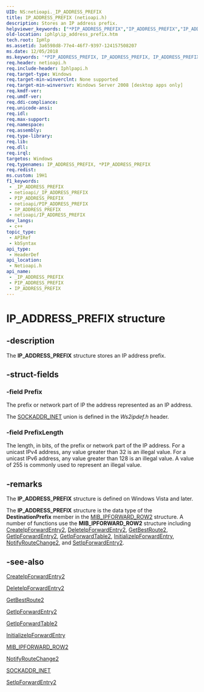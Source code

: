 ```yaml
---
UID: NS:netioapi._IP_ADDRESS_PREFIX
title: IP_ADDRESS_PREFIX (netioapi.h)
description: Stores an IP address prefix.
helpviewer_keywords: ["*PIP_ADDRESS_PREFIX","IP_ADDRESS_PREFIX","IP_ADDRESS_PREFIX structure [IP Helper]","PIP_ADDRESS_PREFIX","PIP_ADDRESS_PREFIX structure pointer [IP Helper]","_IP_ADDRESS_PREFIX","iphlp.ip_address_prefix","netioapi/IP_ADDRESS_PREFIX","netioapi/PIP_ADDRESS_PREFIX"]
old-location: iphlp\ip_address_prefix.htm
tech.root: IpHlp
ms.assetid: 3a6598d8-77e4-46f7-9397-124157508207
ms.date: 12/05/2018
ms.keywords: '*PIP_ADDRESS_PREFIX, IP_ADDRESS_PREFIX, IP_ADDRESS_PREFIX structure [IP Helper], PIP_ADDRESS_PREFIX, PIP_ADDRESS_PREFIX structure pointer [IP Helper], _IP_ADDRESS_PREFIX, iphlp.ip_address_prefix, netioapi/IP_ADDRESS_PREFIX, netioapi/PIP_ADDRESS_PREFIX'
req.header: netioapi.h
req.include-header: Iphlpapi.h
req.target-type: Windows
req.target-min-winverclnt: None supported
req.target-min-winversvr: Windows Server 2008 [desktop apps only]
req.kmdf-ver: 
req.umdf-ver: 
req.ddi-compliance: 
req.unicode-ansi: 
req.idl: 
req.max-support: 
req.namespace: 
req.assembly: 
req.type-library: 
req.lib: 
req.dll: 
req.irql: 
targetos: Windows
req.typenames: IP_ADDRESS_PREFIX, *PIP_ADDRESS_PREFIX
req.redist: 
ms.custom: 19H1
f1_keywords:
 - _IP_ADDRESS_PREFIX
 - netioapi/_IP_ADDRESS_PREFIX
 - PIP_ADDRESS_PREFIX
 - netioapi/PIP_ADDRESS_PREFIX
 - IP_ADDRESS_PREFIX
 - netioapi/IP_ADDRESS_PREFIX
dev_langs:
 - c++
topic_type:
 - APIRef
 - kbSyntax
api_type:
 - HeaderDef
api_location:
 - Netioapi.h
api_name:
 - _IP_ADDRESS_PREFIX
 - PIP_ADDRESS_PREFIX
 - IP_ADDRESS_PREFIX
---
```


# IP_ADDRESS_PREFIX structure


## -description

The <b>IP_ADDRESS_PREFIX</b> structure  stores an IP address prefix.

## -struct-fields

### -field Prefix

The prefix or network part of IP the address represented as an IP address.

The <a href="/windows/desktop/api/ws2ipdef/ns-ws2ipdef-sockaddr_inet">SOCKADDR_INET</a> union is defined in the <i>Ws2ipdef.h</i> header.

### -field PrefixLength

The length, in bits, of the prefix or network part of the IP address. For a unicast IPv4 address, any value greater than 32 is an illegal value. For a unicast IPv6 address, any value greater than 128 is an illegal value. 
A value of 255 is commonly used to represent an illegal value.

## -remarks

The <b>IP_ADDRESS_PREFIX</b> structure is defined on Windows Vista and later. 

The <b>IP_ADDRESS_PREFIX</b> structure is the data type of the <b>DestinationPrefix</b> member in the <a href="/windows/desktop/api/netioapi/ns-netioapi-mib_ipforward_row2">MIB_IPFORWARD_ROW2</a> structure.  A number of functions use the <b>MIB_IPFORWARD_ROW2</b> structure including <a href="/windows/desktop/api/netioapi/nf-netioapi-createipforwardentry2">CreateIpForwardEntry2</a>, <a href="/windows/desktop/api/netioapi/nf-netioapi-deleteipforwardentry2">DeleteIpForwardEntry2</a>, <a href="/windows/desktop/api/netioapi/nf-netioapi-getbestroute2">GetBestRoute2</a>, <a href="/windows/desktop/api/netioapi/nf-netioapi-getipforwardentry2">GetIpForwardEntry2</a>, <a href="/windows/desktop/api/netioapi/nf-netioapi-getipforwardtable2">GetIpForwardTable2</a>, <a href="/windows/desktop/api/netioapi/nf-netioapi-initializeipforwardentry">InitializeIpForwardEntry</a>, <a href="/windows/desktop/api/netioapi/nf-netioapi-notifyroutechange2">NotifyRouteChange2</a>, and <a href="/windows/desktop/api/netioapi/nf-netioapi-setipforwardentry2">SetIpForwardEntry2</a>.

## -see-also

<a href="/windows/desktop/api/netioapi/nf-netioapi-createipforwardentry2">CreateIpForwardEntry2</a>



<a href="/windows/desktop/api/netioapi/nf-netioapi-deleteipforwardentry2">DeleteIpForwardEntry2</a>



<a href="/windows/desktop/api/netioapi/nf-netioapi-getbestroute2">GetBestRoute2</a>



<a href="/windows/desktop/api/netioapi/nf-netioapi-getipforwardentry2">GetIpForwardEntry2</a>



<a href="/windows/desktop/api/netioapi/nf-netioapi-getipforwardtable2">GetIpForwardTable2</a>



<a href="/windows/desktop/api/netioapi/nf-netioapi-initializeipforwardentry">InitializeIpForwardEntry</a>



<a href="/windows/desktop/api/netioapi/ns-netioapi-mib_ipforward_row2">MIB_IPFORWARD_ROW2</a>



<a href="/windows/desktop/api/netioapi/nf-netioapi-notifyroutechange2">NotifyRouteChange2</a>



<a href="/windows/desktop/api/ws2ipdef/ns-ws2ipdef-sockaddr_inet">SOCKADDR_INET</a>



<a href="/windows/desktop/api/netioapi/nf-netioapi-setipforwardentry2">SetIpForwardEntry2</a>

